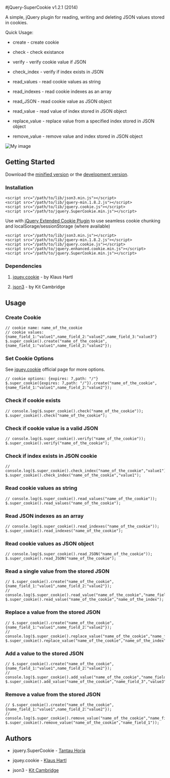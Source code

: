 #jQuery-SuperCookie v1.2.1 (2014)

A simple, jQuery plugin for reading, writing and deleting JSON values stored in cookies.

Quick Usage:

- create - create cookie

- check - check existance

- verify - verify cookie value if JSON

- check_index - verify if index exists in JSON

- read_values - read cookie values as string

- read_indexes - read cookie indexes as an array

- read_JSON - read cookie value as JSON object

- read_value - read value of index stored in JSON object

- replace_value - replace value from a specified index stored in JSON object

- remove_value - remove value and index stored in JSON object

![My image](https://raw.github.com/t0mtaylor/jquery-SuperCookie/master/example/screen.png)

## Getting Started

Download the [minified version][min] or the [development version][max].

[min]: https://raw.github.com/t0mtaylor/jquery-SuperCookie/master/jquery.SuperCookie.min.js
[max]: https://raw.github.com/t0mtaylor/jquery-SuperCookie/master/jquery.SuperCookie.js

### Installation

    <script src="/path/to/lib/json3.min.js"></script>
    <script src="/path/to/lib/jquery-min.1.8.2.js"></script>
    <script src="/path/to/lib/jquery.cookie.js"></script>
    <script src="/path/to/jquery.SuperCookie.min.js"></script>

Use with [jQuery Extended Cookie Plugin](https://github.com/t0mtaylor/jquery-enhanced-cookie) to use seamless cookie chunking and localSorage/sessionStorage (where available)

    <script src="/path/to/lib/json3.min.js"></script>
    <script src="/path/to/lib/jquery-min.1.8.2.js"></script>
    <script src="/path/to/lib/jquery.cookie.js"></script>
    <script src="/path/to/jquery.enhanced.cookie.min.js"></script>
    <script src="/path/to/jquery.SuperCookie.min.js"></script>


### Dependencies

1. [jquey.cookie][jquery.cookie] - by Klaus Hartl

[jquery.cookie]: https://github.com/carhartl/jquery-cookie

2. [json3][json3] - by Kit Cambridge

[json3]: https://github.com/bestiejs/json3

## Usage

### Create Cookie

    // cookie name: name_of_the_cookie
    // cookie values: {name_field_1:"value1",name_field_2:"value2",name_field_3:"value3"}
    $.super_cookie().create("name_of_the_cookie",{name_field_1:"value1",name_field_2:"value2"});

### Set Cookie Options

See [jquey.cookie][cookie_options] official page for more options.

    // cookie options: {expires: 7,path: "/"}
    $.super_cookie({expires: 7,path: "/"}).create("name_of_the_cookie",{name_field_1:"value1",name_field_2:"value2"});

[cookie_options]: https://github.com/carhartl/jquery-cookie#cookie-options

### Check if cookie exists

    // console.log($.super_cookie().check("name_of_the_cookie"));
    $.super_cookie().check("name_of_the_cookie");


### Check if cookie value is a valid JSON

    // console.log($.super_cookie().verify("name_of_the_cookie"));
    $.super_cookie().verify("name_of_the_cookie");


### Check if index exists in JSON cookie

    // console.log($.super_cookie().check_index("name_of_the_cookie","value1"));
    $.super_cookie().check_index("name_of_the_cookie","value1");

### Read cookie values as string

    // console.log($.super_cookie().read_values("name_of_the_cookie"));
    $.super_cookie().read_values("name_of_the_cookie");

### Read JSON indexes as an array

    // console.log($.super_cookie().read_indexes("name_of_the_cookie"));
    $.super_cookie().read_indexes("name_of_the_cookie");

### Read cookie values as JSON object

    // console.log($.super_cookie().read_JSON("name_of_the_cookie"));
    $.super_cookie().read_JSON("name_of_the_cookie");

### Read a single value from the stored JSON

    // $.super_cookie().create("name_of_the_cookie",{name_field_1:"value1",name_field_2:"value2"});
    // console.log($.super_cookie().read_value("name_of_the_cookie","name_field_1"));
    $.super_cookie().read_value("name_of_the_cookie","name_of_the_index");

### Replace a value from the stored JSON

    // $.super_cookie().create("name_of_the_cookie",{name_field_1:"value1",name_field_2:"value2"});
    // console.log($.super_cookie().replace_value("name_of_the_cookie","name_field_1","new_value"));
    $.super_cookie().replace_value("name_of_the_cookie","name_of_the_index","new_value");


### Add a value to the stored JSON

    // $.super_cookie().create("name_of_the_cookie",{name_field_1:"value1",name_field_2:"value2"});
    // console.log($.super_cookie().add_value("name_of_the_cookie","name_field_3","value3"));
    $.super_cookie().add_value("name_of_the_cookie","name_field_3","value3");


### Remove  a value from the stored JSON

    // $.super_cookie().create("name_of_the_cookie",{name_field_1:"value1",name_field_2:"value2"});
    // console.log($.super_cookie().remove_value("name_of_the_cookie","name_field_1"));
    $.super_cookie().remove_value("name_of_the_cookie","name_field_1"));


## Authors

- jquery.SuperCookie - [Tantau Horia](https://github.com/tantau-horia/)

- jquey.cookie - [Klaus Hartl](https://github.com/carhartl/jquery-cookie)

- json3 - [Kit Cambridge](https://github.com/bestiejs/json3)
